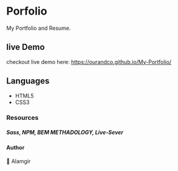 # Porfolio
My Portfolio and Resume.

## live Demo

checkout live demo here: https://ourandco.github.io/My-Portfolio/

## Languages
- HTML5
- CSS3

### Resources


##### Sass, NPM, BEM METHADOLOGY, Live-Sever

#### Author
:bust_in_silhouette: Alamgir
